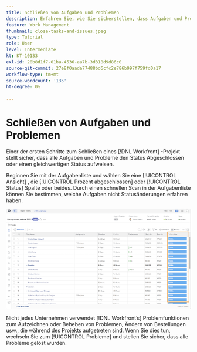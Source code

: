 ```yaml
---
title: Schließen von Aufgaben und Problemen
description: Erfahren Sie, wie Sie sicherstellen, dass Aufgaben und Probleme geschlossen werden, bevor Sie ein Projekt schließen in [!DNL  Workfront].
feature: Work Management
thumbnail: close-tasks-and-issues.jpeg
type: Tutorial
role: User
level: Intermediate
kt: KT-10133
exl-id: 20b8d1f7-01ba-4536-aa7b-3d318d9d86c0
source-git-commit: 27e8f0aada77488bd6cfc2e786b997f759fd0a17
workflow-type: tm+mt
source-wordcount: '135'
ht-degree: 0%

---
```


# Schließen von Aufgaben und Problemen

Einer der ersten Schritte zum Schließen eines [!DNL Workfront] -Projekt stellt sicher, dass alle Aufgaben und Probleme den Status Abgeschlossen oder einen gleichwertigen Status aufweisen.

Beginnen Sie mit der Aufgabenliste und wählen Sie eine [!UICONTROL Ansicht] , die [!UICONTROL Prozent abgeschlossen] oder [!UICONTROL Status] Spalte oder beides. Durch einen schnellen Scan in der Aufgabenliste können Sie bestimmen, welche Aufgaben nicht Statusänderungen erfahren haben.

![Projekt anzeigen [!UICONTROL Prozent abgeschlossen] column](assets/planner-fund-close-tasks-and-issues.png)

Nicht jedes Unternehmen verwendet [!DNL Workfront’s] Problemfunktionen zum Aufzeichnen oder Beheben von Problemen, Ändern von Bestellungen usw., die während des Projekts aufgetreten sind. Wenn Sie dies tun, wechseln Sie zum [!UICONTROL Probleme] und stellen Sie sicher, dass alle Probleme gelöst wurden.

<!---
learn more
Update task status
Issue statuses
--->
